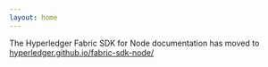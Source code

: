 ```yaml
---
layout: home
---
```


The Hyperledger Fabric SDK for Node documentation has moved to [hyperledger.github.io/fabric-sdk-node/](https://hyperledger.github.io/fabric-sdk-node/)
